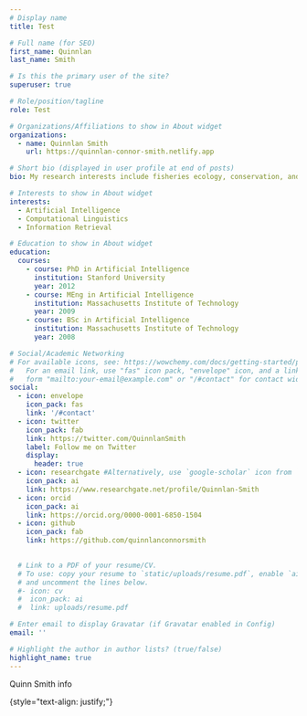 ```yaml
---
# Display name
title: Test

# Full name (for SEO)
first_name: Quinnlan
last_name: Smith

# Is this the primary user of the site?
superuser: true

# Role/position/tagline
role: Test

# Organizations/Affiliations to show in About widget
organizations:
  - name: Quinnlan Smith
    url: https://quinnlan-connor-smith.netlify.app

# Short bio (displayed in user profile at end of posts)
bio: My research interests include fisheries ecology, conservation, and management.

# Interests to show in About widget
interests:
  - Artificial Intelligence
  - Computational Linguistics
  - Information Retrieval

# Education to show in About widget
education:
  courses:
    - course: PhD in Artificial Intelligence
      institution: Stanford University
      year: 2012
    - course: MEng in Artificial Intelligence
      institution: Massachusetts Institute of Technology
      year: 2009
    - course: BSc in Artificial Intelligence
      institution: Massachusetts Institute of Technology
      year: 2008

# Social/Academic Networking
# For available icons, see: https://wowchemy.com/docs/getting-started/page-builder/#icons
#   For an email link, use "fas" icon pack, "envelope" icon, and a link in the
#   form "mailto:your-email@example.com" or "/#contact" for contact widget.
social:
  - icon: envelope
    icon_pack: fas
    link: '/#contact'
  - icon: twitter
    icon_pack: fab
    link: https://twitter.com/QuinnlanSmith
    label: Follow me on Twitter
    display:
      header: true
  - icon: researchgate #Alternatively, use `google-scholar` icon from `ai` icon pack
    icon_pack: ai
    link: https://www.researchgate.net/profile/Quinnlan-Smith
  - icon: orcid
    icon_pack: ai
    link: https://orcid.org/0000-0001-6850-1504
  - icon: github
    icon_pack: fab
    link: https://github.com/quinnlanconnorsmith

    
  # Link to a PDF of your resume/CV.
  # To use: copy your resume to `static/uploads/resume.pdf`, enable `ai` icons in `params.yaml`,
  # and uncomment the lines below.
  #- icon: cv
  #  icon_pack: ai
  #  link: uploads/resume.pdf

# Enter email to display Gravatar (if Gravatar enabled in Config)
email: ''

# Highlight the author in author lists? (true/false)
highlight_name: true
---
```


Quinn Smith info

{style="text-align: justify;"}
